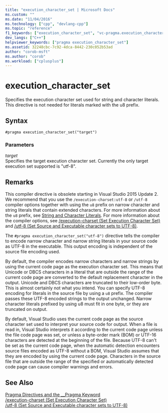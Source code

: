 ```yaml
---
title: "execution_character_set | Microsoft Docs"
ms.custom: ""
ms.date: "11/04/2016"
ms.technology: ["cpp", "devlang-cpp"]
ms.topic: "reference"
f1_keywords: ["execution_character_set", "vc-pragma.execution_character_set"]
dev_langs: ["C++"]
helpviewer_keywords: ["pragma execution_character_set"]
ms.assetid: 32248cbc-7c92-4dca-8442-230c052b53ad
author: "corob-msft"
ms.author: "corob"
ms.workload: ["cplusplus"]
---
```

# execution_character_set
Specifies the execution character set used for string and character literals. This directive is not needed for literals marked with the u8 prefix.  
  
## Syntax  
  
```  
#pragma execution_character_set("target")  
```  
  
### Parameters  
*target*  
Specifies the target execution character set. Currently the only target execution set supported is "utf-8".  
  
## Remarks  
 
This compiler directive is obsolete starting in Visual Studio 2015 Update 2. We recommend that you use the `/execution-charset:utf-8` or `/utf-8` compiler options together with using the `u8` prefix on narrow character and string literals that contain extended characters. For more information about the `u8` prefix, see [String and Character Literals](../cpp/string-and-character-literals-cpp.md). For more information about the compiler options, see [/execution-charset (Set Execution Character Set)](../build/reference/execution-charset-set-execution-character-set.md) and [/utf-8 (Set Source and Executable character sets to UTF-8)](../build/reference/utf-8-set-source-and-executable-character-sets-to-utf-8.md).  
  
The `#pragma execution_character_set("utf-8")` directive tells the compiler to encode narrow character and narrow string literals in your source code as UTF-8 in the executable. This output encoding is independent of the source file encoding used.  
  
By default, the compiler encodes narrow characters and narrow strings by using the current code page as the execution character set. This means that Unicode or DBCS characters in a literal that are outside the range of the current code page are converted to the default replacement character in the output. Unicode and DBCS characters are truncated to their low-order byte. This is almost certainly not what you intend. You can specify UTF-8 encoding for literals in the source file by using a `u8` prefix. The compiler passes these UTF-8 encoded strings to the output unchanged. Narrow character literals prefixed by using u8 must fit in one byte, or they are truncated on output.  
  
By default, Visual Studio uses the current code page as the source character set used to interpret your source code for output. When a file is read in, Visual Studio interprets it according to the current code page unless the file code page was set, or unless a byte-order mark (BOM) or UTF-16 characters are detected at the beginning of the file. Because UTF-8 can't be set as the current code page, when the automatic detection encounters source files encoded as UTF-8 without a BOM, Visual Studio assumes that they are encoded by using the current code page. Characters in the source file that are outside the range of the specified or automatically detected code page can cause compiler warnings and errors.  
  
## See Also  
 
[Pragma Directives and the __Pragma Keyword](../preprocessor/pragma-directives-and-the-pragma-keyword.md)   
[/execution-charset (Set Execution Character Set)](../build/reference/execution-charset-set-execution-character-set.md)   
[/utf-8 (Set Source and Executable character sets to UTF-8)](../build/reference/utf-8-set-source-and-executable-character-sets-to-utf-8.md)
